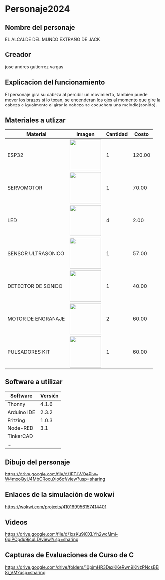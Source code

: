 # Personaje2024
## Nombre del personaje
EL ALCALDE DEL MUNDO EXTRAÑO DE JACK

## Creador
jose andres gutierrez vargas

## Explicacion del funcionamiento
El personaje gira su cabeza al percibir un movimiento, tambien puede mover los brazos si lo tocan, 
se encenderan los ojos al momento que gire la cabeza e igualmente al girar la cabeza se escuchara una melodia(sonido). 

## Materiales a utlizar
|Material|Imagen|Cantidad|Costo|
|--|--|--|--|
|ESP32|<img src="https://github.com/user-attachments/assets/0d280367-493e-4f7c-a587-36e1f822116b" width="100"/>|1|120.00|
|SERVOMOTOR|<img width="100" src="https://github.com/user-attachments/assets/3ffd3169-dc9a-4d98-a692-97d91cf43a5c" />|1|70.00|
|LED|<img src="https://github.com/user-attachments/assets/c56c2f16-e4b2-46f4-9df8-772ffba06700" width="100"/>|4|2.00|
|SENSOR ULTRASONICO|<img src="https://github.com/user-attachments/assets/2c4fc4bb-d3f3-41b5-9e57-8765351ec8ca" width="100"/>|1|57.00|
|DETECTOR DE SONIDO|<img src="https://github.com/user-attachments/assets/862700d2-7a99-4941-ad40-202d97abb722" width="100"/>|1|40.00|
|MOTOR DE ENGRANAJE|<img src="https://github.com/user-attachments/assets/96dbbcba-6328-4bb2-add1-f984f641532c" width="100"/>|2|60.00|
|PULSADORES KIT|<img src="https://github.com/user-attachments/assets/bbeebed6-7095-4939-8749-ea30fef6ac24" width="100"/>|1|60.00|



## Software a utilizar
|Software|Versión|
|--|--|
|Thonny|4.1.6|
|Arduino IDE|2.3.2|
|Fritzing|1.0.3|
|Node-RED|3.1|
|TinkerCAD|
|...||

## Dibujo del personaje
https://drive.google.com/file/d/1FTJWOePiw-W4mxoQyU4MbCRocuXio6of/view?usp=sharing

## Enlaces de la simulación de wokwi
https://wokwi.com/projects/410169956157414401

## Videos
https://drive.google.com/file/d/1xzKu9jCXLYh2wcMmi-6giPCpdu9jcuLD/view?usp=sharing

## Capturas de Evaluaciones de Curso de C
https://drive.google.com/drive/folders/10pjmHR3DnxKKeRwn9KNzPNcsBEj8i_VM?usp=sharing


